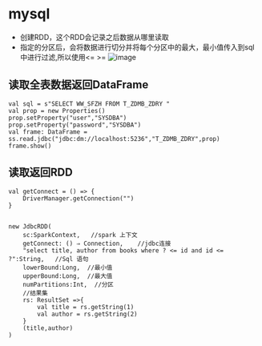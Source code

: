 # mysql
* 创建RDD，这个RDD会记录之后数据从哪里读取
* 指定的分区后，会将数据进行切分并将每个分区中的最大，最小值传入到sql中进行过滤,所以使用<= >=
![image](https://github.com/wjn0918/Study/blob/master/%E5%A4%A7%E6%95%B0%E6%8D%AE/images/apache/spark/jdbcRDD.png)




## 读取全表数据返回DataFrame
```
val sql = s"SELECT WW_SFZH FROM T_ZDMB_ZDRY "
val prop = new Properties()
prop.setProperty("user","SYSDBA")
prop.setProperty("password","SYSDBA")
val frame: DataFrame = ss.read.jdbc("jdbc:dm://localhost:5236","T_ZDMB_ZDRY",prop)
frame.show()
```

## 读取返回RDD
```
val getConnect = () => {
    DriverManager.getConnection("")
}


new JdbcRDD(
    sc:SparkContext,   //spark 上下文
    getConnect: () ⇒ Connection,    //jdbc连接
    "select title, author from books where ? <= id and id <= ?":String,   //Sql 语句
    lowerBound:Long,  //最小值
    upperBound:Long,  //最大值
    numPartitions:Int,  //分区
    //结果集
    rs: ResultSet =>{
        val title = rs.getString(1)
        val author = rs.getString(2)
    }  
    (title,author)
)
```